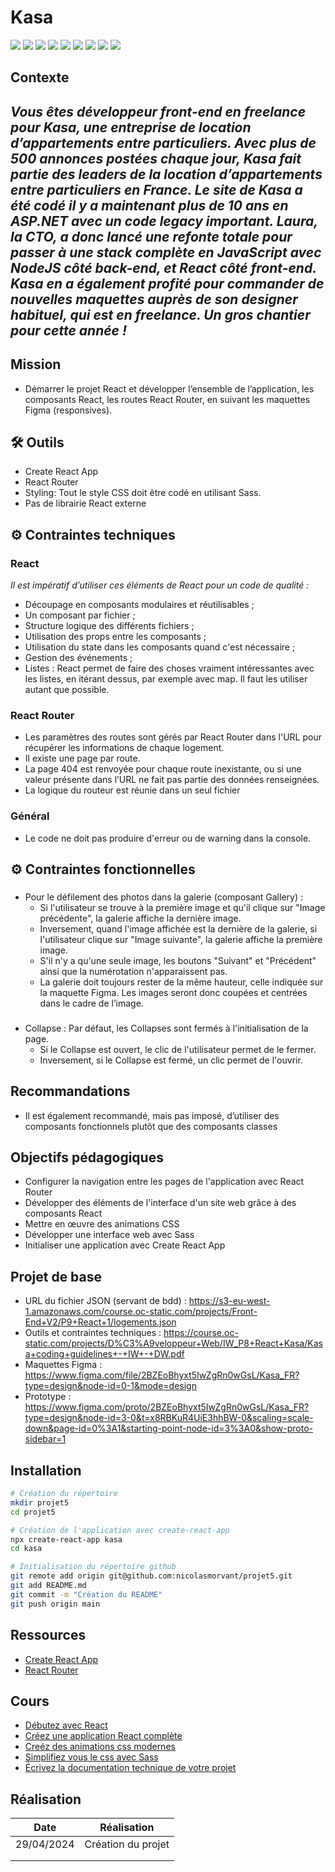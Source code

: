 # Kasa

![](https://img.shields.io/badge/HTML5-E34F26?style=for-the-badge&logo=html5&logoColor=white)
![](https://img.shields.io/badge/CSS3-1572B6?style=for-the-badge&logo=css3&logoColor=white)
![](https://img.shields.io/badge/Sass-CC6699?style=for-the-badge&logo=sass&logoColor=white)
![](https://img.shields.io/badge/JavaScript-F7DF1E?style=for-the-badge&logo=javascript&logoColor=black)
![](https://img.shields.io/badge/react-61DAFB?style=for-the-badge&logo=react&logoColor=black)
![](https://img.shields.io/badge/node.js-339933?style=for-the-badge&logo=Node.js&logoColor=white)
![](https://img.shields.io/badge/fontawesome-339AF0?style=for-the-badge&logo=fontawesome&logoColor=white)
![](https://img.shields.io/badge/git-F05032?style=for-the-badge&logo=git&logoColor=white)
![](https://img.shields.io/badge/github-181717?style=for-the-badge&logo=github&logoColor=white)

## Contexte
## _Vous êtes développeur front-end en freelance pour Kasa, une entreprise de location d’appartements entre particuliers. Avec plus de 500 annonces postées chaque jour, Kasa fait partie des leaders de la location d’appartements entre particuliers en France. Le site de Kasa a été codé il y a maintenant plus de 10 ans en ASP.NET avec un code legacy important. Laura, la CTO, a donc lancé une refonte totale pour passer à une stack complète en JavaScript avec NodeJS côté back-end, et React côté front-end. Kasa en a également profité pour commander de nouvelles maquettes auprès de son designer habituel, qui est en freelance. Un gros chantier pour cette année !_

### 
###
## Mission
- Démarrer le projet React et développer l’ensemble de l’application, les composants React, les routes React Router, en suivant les maquettes Figma (responsives).

### 
###
## 🛠 Outils
- Create React App
- React Router
- Styling: Tout le style CSS doit être codé en utilisant Sass.
- Pas de librairie React externe


### 
###
## ⚙ Contraintes techniques
###
### React
_Il est impératif d’utiliser ces éléments de React pour un code de qualité :_

- Découpage en composants modulaires et réutilisables ;
- Un composant par fichier ;
- Structure logique des différents fichiers ;
- Utilisation des props entre les composants ;
- Utilisation du state dans les composants quand c'est nécessaire ;
- Gestion des événements ;
- Listes : React permet de faire des choses vraiment intéressantes avec les listes, en itérant dessus, par exemple avec map. Il faut les utiliser autant que possible.
###
### React Router
- Les paramètres des routes sont gérés par React Router dans l'URL pour récupérer les informations de chaque logement.
- Il existe une page par route.
- La page 404 est renvoyée pour chaque route inexistante, ou si une valeur présente dans l’URL ne fait pas partie des données renseignées.
- La logique du routeur est réunie dans un seul fichier
###
### Général
- Le code ne doit pas produire d'erreur ou de warning dans la console.


### 
###
## ⚙ Contraintes fonctionnelles
###
 - Pour le défilement des photos dans la galerie (composant Gallery) :
    - Si l'utilisateur se trouve à la première image et qu'il clique sur "Image précédente", la galerie affiche la dernière image. 
    - Inversement, quand l'image affichée est la dernière de la galerie, si l'utilisateur clique sur "Image suivante", la galerie affiche la première image. 
    - S'il n'y a qu'une seule image, les boutons "Suivant" et "Précédent" ainsi que la numérotation n'apparaissent pas.
    - La galerie doit toujours rester de la même hauteur, celle indiquée sur la maquette Figma. Les images seront donc coupées et centrées dans le cadre de l’image.
###  
- Collapse : Par défaut, les Collapses sont fermés à l'initialisation de la page. 
    - Si le Collapse est ouvert, le clic de l'utilisateur permet de le fermer.
    - Inversement, si le Collapse est fermé, un clic permet de l'ouvrir.



### 
###
## Recommandations
- Il est également recommandé, mais pas imposé, d’utiliser des composants
fonctionnels plutôt que des composants classes



### 
###
## Objectifs pédagogiques
- Configurer la navigation entre les pages de l'application avec React Router
- Développer des éléments de l'interface d'un site web grâce à des composants React
- Mettre en œuvre des animations CSS
- Développer une interface web avec Sass
- Initialiser une application avec Create React App



### 
###
## Projet de base

- URL du fichier JSON (servant de bdd) : https://s3-eu-west-1.amazonaws.com/course.oc-static.com/projects/Front-End+V2/P9+React+1/logements.json
- Outils et contraintes techniques : https://course.oc-static.com/projects/D%C3%A9veloppeur+Web/IW_P8+React+Kasa/Kasa+coding+guidelines+-+IW+-+DW.pdf
- Maquettes Figma : https://www.figma.com/file/2BZEoBhyxt5IwZgRn0wGsL/Kasa_FR?type=design&node-id=0-1&mode=design
- Prototype : https://www.figma.com/proto/2BZEoBhyxt5IwZgRn0wGsL/Kasa_FR?type=design&node-id=3-0&t=x8RBKuR4UiE3hhBW-0&scaling=scale-down&page-id=0%3A1&starting-point-node-id=3%3A0&show-proto-sidebar=1





### 
###
## Installation

```sh
# Création du répertoire
mkdir projet5
cd projet5

# Création de l'application avec create-react-app
npx create-react-app kasa
cd kasa

# Initialisation du répertoire github
git remote add origin git@github.com:nicolasmorvant/projet5.git
git add README.md
git commit -m "Création du README"
git push origin main
```

### 
###
## Ressources
- [Create React App](https://create-react-app.dev/docs/getting-started/)
- [React Router](https://reactrouter.com/en/main)


### 
###
## Cours

- [Débutez avec React](https://openclassrooms.com/fr/courses/7008001-debutez-avec-react) 
- [Créez une application React complète](https://openclassrooms.com/fr/courses/7150606-creez-une-application-react-complete)
- [Creéz des animations css modernes](https://openclassrooms.com/fr/courses/5919246-creez-des-animations-css-modernes)
- [Simplifiez vous le css avec Sass](https://openclassrooms.com/fr/courses/8069761-simplifiez-vous-le-css-avec-sass)
- [Écrivez la documentation technique de votre projet](https://openclassrooms.com/fr/courses/6398056-ecrivez-la-documentation-technique-de-votre-projet)


### 
###
## Réalisation

| Date | Réalisation |
| ------ | ------ |
| 29/04/2024| Création du projet|
|||
|||